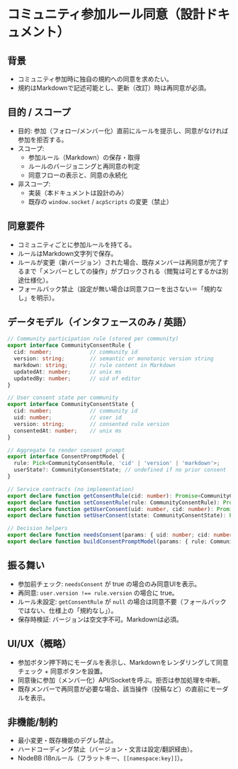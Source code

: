 # コミュニティ参加ルール同意（設計ドキュメント）

## 背景
- コミュニティ参加時に独自の規約への同意を求めたい。
- 規約はMarkdownで記述可能とし、更新（改訂）時は再同意が必須。

## 目的 / スコープ
- 目的: 参加（フォロー/メンバー化）直前にルールを提示し、同意がなければ参加を拒否する。
- スコープ:
  - 参加ルール（Markdown）の保存・取得
  - ルールのバージョニングと再同意の判定
  - 同意フローの表示と、同意の永続化
- 非スコープ:
  - 実装（本ドキュメントは設計のみ）
  - 既存の `window.socket` / `acpScripts` の変更（禁止）

## 同意要件
- コミュニティごとに参加ルールを持てる。
- ルールはMarkdown文字列で保存。
- ルールが変更（新バージョン）された場合、既存メンバーは再同意が完了するまで「メンバーとしての操作」がブロックされる（閲覧は可とするかは別途仕様化）。
- フォールバック禁止（設定が無い場合は同意フローを出さない＝「規約なし」を明示）。

## データモデル（インタフェースのみ / 英語）

```ts
// Community participation rule (stored per community)
export interface CommunityConsentRule {
  cid: number;            // community id
  version: string;        // semantic or monotonic version string
  markdown: string;       // rule content in Markdown
  updatedAt: number;      // unix ms
  updatedBy: number;      // uid of editor
}

// User consent state per community
export interface CommunityConsentState {
  cid: number;            // community id
  uid: number;            // user id
  version: string;        // consented rule version
  consentedAt: number;    // unix ms
}

// Aggregate to render consent prompt
export interface ConsentPromptModel {
  rule: Pick<CommunityConsentRule, 'cid' | 'version' | 'markdown'>;
  userState?: CommunityConsentState; // undefined if no prior consent
}

// Service contracts (no implementation)
export declare function getConsentRule(cid: number): Promise<CommunityConsentRule | null>;
export declare function setConsentRule(rule: CommunityConsentRule): Promise<void>;
export declare function getUserConsent(uid: number, cid: number): Promise<CommunityConsentState | null>;
export declare function setUserConsent(state: CommunityConsentState): Promise<void>;

// Decision helpers
export declare function needsConsent(params: { uid: number; cid: number; current?: CommunityConsentRule | null; user?: CommunityConsentState | null; }): boolean;
export declare function buildConsentPromptModel(params: { rule: CommunityConsentRule; user?: CommunityConsentState | null; }): ConsentPromptModel;
```

## 振る舞い
- 参加前チェック: `needsConsent` が true の場合のみ同意UIを表示。
- 再同意: `user.version !== rule.version` の場合に true。
- ルール未設定: `getConsentRule` が `null` の場合は同意不要（フォールバックではない、仕様上の「規約なし」）。
- 保存時検証: バージョンは空文字不可。Markdownは必須。

## UI/UX（概略）
- 参加ボタン押下時にモーダルを表示し、Markdownをレンダリングして同意チェック + 同意ボタンを設置。
- 同意後に参加（メンバー化）API/Socketを呼ぶ。拒否は参加処理を中断。
- 既存メンバーで再同意が必要な場合、該当操作（投稿など）の直前にモーダルを表示。

## 非機能/制約
- 最小変更・既存機能のデグレ禁止。
- ハードコーディング禁止（バージョン・文言は設定/翻訳経由）。
- NodeBB i18nルール（フラットキー、`[[namespace:key]]`）。


